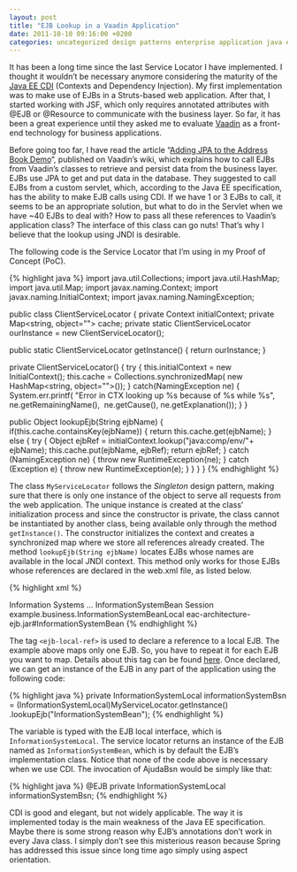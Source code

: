 ```yaml
---
layout: post
title: "EJB Lookup in a Vaadin Application"
date: 2011-10-10 09:16:00 +0200
categories: uncategorized design patterns enterprise application java ee software architecture
---
```


It has been a long time since the last Service Locator I have implemented. I thought it wouldn’t be necessary anymore considering the maturity of the <a href="http://download.oracle.com/javaee/6/tutorial/doc/gjbnr.html">Java EE CDI</a> (Contexts and Dependency Injection). My first implementation was to make use of EJBs in a Struts-based web application. After that, I started working with JSF, which only requires annotated attributes with @EJB or @Resource to communicate with the business layer. So far, it has been a great experience until they asked me to evaluate <a href="http://www.vaadin.com/">Vaadin</a> as a front-end technology for business applications.

Before going too far, I have read the article “<a href="https://vaadin.com/wiki/-/wiki/Main/Adding%20JPA%20to%20the%20Address%20Book%20Demo">Adding JPA to the Address Book Demo</a>“, published on Vaadin’s wiki, which explains how to call EJBs from Vaadin’s classes to retrieve and persist data from the business layer. EJBs use JPA to get and put data in the database. They suggested to call EJBs from a custom servlet, which, according to the Java EE specification, has the ability to make EJB calls using CDI. If we have 1 or 3 EJBs to call, it seems to be an appropriate solution, but what to do in the Servlet when we have ~40 EJBs to deal with? How to pass all these references to Vaadin’s application class? The interface of this class can go nuts! That’s why I believe that the lookup using JNDI is desirable.

The following code is the Service Locator that I’m using in my Proof of Concept (PoC).

{% highlight java %}
import java.util.Collections;
import java.util.HashMap;
import java.util.Map;
import javax.naming.Context;
import javax.naming.InitialContext;
import javax.naming.NamingException;

public class ClientServiceLocator {
  private Context initialContext;
  private Map<string, object=""> cache;
  private static ClientServiceLocator ourInstance =
      new ClientServiceLocator();

  public static ClientServiceLocator getInstance() {
    return ourInstance;
  }

  private ClientServiceLocator() {
    try {
      this.initialContext = new InitialContext();
      this.cache = Collections.synchronizedMap(
          new HashMap<string, object="">());
    } catch(NamingException ne) {
      System.err.printf(
          "Error in CTX looking up %s because of %s while %s",
          ne.getRemainingName(), 
          ne.getCause(),
          ne.getExplanation());
    }
  }

  public Object lookupEjb(String ejbName) {
    if(this.cache.containsKey(ejbName)) {
      return this.cache.get(ejbName);
    }
    else {
      try {
        Object ejbRef = initialContext.lookup("java:comp/env/"+ ejbName);
        this.cache.put(ejbName, ejbRef);
        return ejbRef;
      } catch (NamingException ne) {
        throw new RuntimeException(ne);
      } catch (Exception e) {
        throw new RuntimeException(e);
      }
    }
  }
}
{% endhighlight %}

The class `MyServiceLocator` follows the <i>Singleton</i> design pattern, making sure that there is only one instance of the object to serve all requests from the web application. The unique instance is created at the class’ initialization process and since the constructor is private, the class cannot be instantiated by another class, being available only through the method `getInstance()`. The constructor initializes the context and creates a synchronized map where we store all references already created. The method `lookupEjb(String ejbName)` locates EJBs whose names are available in the local JNDI context. This method only works for those EJBs whose references are declared in the web.xml file, as listed below.

{% highlight xml %}
<web-app version=”2.5″
    xmlns:xsi="http://www.w3.org/2001/XMLSchema-instance"
    xmlns="http://java.sun.com/xml/ns/javaee"
    xsi:schemalocation="http://java.sun.com/xml/ns/javaee http://java.sun.com/xml/ns/javaee/web-app_2_5.xsd">

  <display-name>Information Systems</display-name>
  ...
  <ejb-local-ref>
    <ejb-ref-name>InformationSystemBean</ejb-ref-name>
    <ejb-ref-type>Session</ejb-ref-type>
    <local>example.business.InformationSystemBeanLocal</local>
    <ejb-link>eac-architecture-ejb.jar#InformationSystemBean</ejb-link>
  </ejb-local-ref>
</web-app>
{% endhighlight %}

The tag `<ejb-local-ref>` is used to declare a reference to a local EJB. The example above maps only one EJB. So, you have to repeat it for each EJB you want to map. Details about this tag can be found <a href="http://download.oracle.com/docs/cd/E13222_01/wls/docs81/webapp/web_xml.html#1013984">here</a>. Once declared, we can get an instance of the EJB in any part of the application using the following code:

{% highlight java %}
private InformationSystemLocal informationSystemBsn =
    (InformationSystemLocal)MyServiceLocator.getInstance()
        .lookupEjb("InformationSystemBean");
{% endhighlight %}

The variable is typed with the EJB local interface, which is `InformationSystemLocal`. The service locator returns an instance of the EJB named as `InformationSystemBean`, which is by default the EJB’s implementation class. Notice that none of the code above is necessary when we use CDI. The invocation of AjudaBsn would be simply like that:

{% highlight java %}
@EJB
private InformationSystemLocal informationSystemBsn;
{% endhighlight %}

CDI is good and elegant, but not widely applicable. The way it is implemented today is the main weakness of the Java EE specification. Maybe there is some strong reason why EJB’s annotations don’t work in every Java class. I simply don’t see this misterious reason because Spring has addressed this issue since long time ago simply using aspect orientation.
